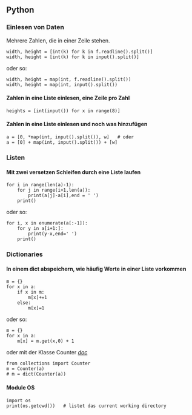 ## Python

### Einlesen von Daten

Mehrere Zahlen, die in einer Zeile stehen.

```
width, height = [int(k) for k in f.readline().split()]
width, height = [int(k) for k in input().split()]
```
oder so:
```
width, height = map(int, f.readline().split())
width, height = map(int, input().split())
```

#### Zahlen in eine Liste einlesen, eine Zeile pro Zahl

```
heights = [int(input()) for x in range(8)]
```

#### Zahlen in eine Liste einlesen und noch was hinzufügen
```
a = [0, *map(int, input().split()), w]   # oder
a = [0] + map(int, input().split()) + [w]
```

### Listen

#### Mit zwei versetzen Schleifen durch eine Liste laufen
```
for i in range(len(a)-1):
    for j in range(i+1,len(a)):
        print(a[j]-a[i],end = ' ')
    print()
```
oder so:
```
for i, x in enumerate(a[:-1]):
    for y in a[i+1:]:
        print(y-x,end=' ')
    print()   
```

### Dictionaries

#### In einem dict abspeichern, wie häufig Werte in einer Liste vorkommen
```
m = {}
for x in a:
    if x in m:
        m[x]+=1
    else:
        m[x]=1
```
oder so:
```
m = {}
for x in a:
    m[x] = m.get(x,0) + 1
```
oder mit der Klasse Counter _[doc](https://docs.python.org/3.8/library/collections.html#collections.Counter)_

```
from collections import Counter
m = Counter(a)
# m = dict(Counter(a))
```

#### Module OS
```
import os
print(os.getcwd())   # listet das current working directory


```